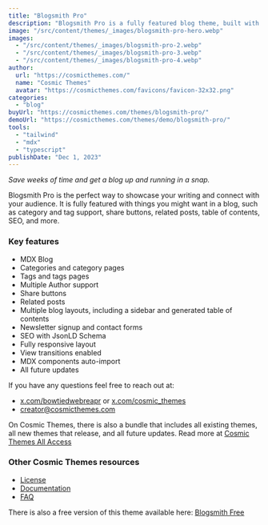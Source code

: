 ```yaml
---
title: "Blogsmith Pro"
description: "Blogsmith Pro is a fully featured blog theme, built with Astro and Tailwind CSS."
image: "/src/content/themes/_images/blogsmith-pro-hero.webp"
images:
  - "/src/content/themes/_images/blogsmith-pro-2.webp"
  - "/src/content/themes/_images/blogsmith-pro-3.webp"
  - "/src/content/themes/_images/blogsmith-pro-4.webp"
author:
  url: "https://cosmicthemes.com/"
  name: "Cosmic Themes"
  avatar: "https://cosmicthemes.com/favicons/favicon-32x32.png"
categories:
  - "blog"
buyUrl: "https://cosmicthemes.com/themes/blogsmith-pro/"
demoUrl: "https://cosmicthemes.com/themes/demo/blogsmith-pro/"
tools:
  - "tailwind"
  - "mdx"
  - "typescript"
publishDate: "Dec 1, 2023"
---
```


<p><em>Save weeks of time and get a blog up and running in a snap.</em></p>
<p>
  Blogsmith Pro is the perfect way to showcase your writing and connect with your audience. It is
  fully featured with things you might want in a blog, such as category and tag support, share
  buttons, related posts, table of contents, SEO, and more.
</p>
<h3>Key features</h3>
<ul>
  <li>MDX Blog</li>
  <li>Categories and category pages</li>
  <li>Tags and tags pages</li>
  <li>Multiple Author support</li>
  <li>Share buttons</li>
  <li>Related posts</li>
  <li>Multiple blog layouts, including a sidebar and generated table of contents</li>
  <li>Newsletter signup and contact forms</li>
  <li>SEO with JsonLD Schema</li>
  <li>Fully responsive layout</li>
  <li>View transitions enabled</li>
  <li>MDX components auto-import</li>
  <li>All future updates</li>
</ul>
<p>If you have any questions feel free to reach out at:</p>
<ul>
  <li>
    <a href="https://twitter.com/BowTiedWebReapr">x.com/bowtiedwebreapr</a> or
    <a href="https://twitter.com/cosmic_themes">x.com/cosmic_themes</a>
  </li>
  <li><a href="mailto:creator@cosmicthemes.com">creator@cosmicthemes.com</a></li>
</ul>
<p>
  On Cosmic Themes, there is also a bundle that includes all existing themes, all new themes that
  release, and all future updates. Read more at
  <a href="https://cosmicthemes.com/all-access/">Cosmic Themes All Access</a>
</p>
<h3>Other Cosmic Themes resources</h3>
<ul>
  <li><a href="https://cosmicthemes.com/license/">License</a></li>
  <li><a href="https://cosmicthemes.com/docs/">Documentation</a></li>
  <li><a href="https://cosmicthemes.com/faq/">FAQ</a></li>
</ul>
<p>
  There is also a free version of this theme available here:
  <a href="https://cosmicthemes.com/themes/blogsmith-free/">Blogsmith Free</a>
</p>
